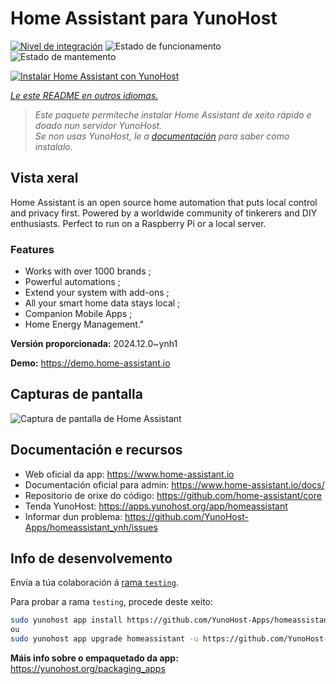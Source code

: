 <!--
NOTA: Este README foi creado automáticamente por <https://github.com/YunoHost/apps/tree/master/tools/readme_generator>
NON debe editarse manualmente.
-->

# Home Assistant para YunoHost

[![Nivel de integración](https://apps.yunohost.org/badge/integration/homeassistant)](https://ci-apps.yunohost.org/ci/apps/homeassistant/)
![Estado de funcionamento](https://apps.yunohost.org/badge/state/homeassistant)
![Estado de mantemento](https://apps.yunohost.org/badge/maintained/homeassistant)

[![Instalar Home Assistant con YunoHost](https://install-app.yunohost.org/install-with-yunohost.svg)](https://install-app.yunohost.org/?app=homeassistant)

*[Le este README en outros idiomas.](./ALL_README.md)*

> *Este paquete permíteche instalar Home Assistant de xeito rápido e doado nun servidor YunoHost.*  
> *Se non usas YunoHost, le a [documentación](https://yunohost.org/install) para saber como instalalo.*

## Vista xeral

Home Assistant is an open source home automation that puts local control and privacy first. Powered by a worldwide community of tinkerers and DIY enthusiasts. Perfect to run on a Raspberry Pi or a local server. 

### Features

- Works with over 1000 brands ;
- Powerful automations ;
- Extend your system with add-ons ;
- All your smart home data stays local ;
- Companion Mobile Apps ;
- Home Energy Management." 


**Versión proporcionada:** 2024.12.0~ynh1

**Demo:** <https://demo.home-assistant.io>

## Capturas de pantalla

![Captura de pantalla de Home Assistant](./doc/screenshots/screenshot1.png)

## Documentación e recursos

- Web oficial da app: <https://www.home-assistant.io>
- Documentación oficial para admin: <https://www.home-assistant.io/docs/>
- Repositorio de orixe do código: <https://github.com/home-assistant/core>
- Tenda YunoHost: <https://apps.yunohost.org/app/homeassistant>
- Informar dun problema: <https://github.com/YunoHost-Apps/homeassistant_ynh/issues>

## Info de desenvolvemento

Envía a túa colaboración á [rama `testing`](https://github.com/YunoHost-Apps/homeassistant_ynh/tree/testing).

Para probar a rama `testing`, procede deste xeito:

```bash
sudo yunohost app install https://github.com/YunoHost-Apps/homeassistant_ynh/tree/testing --debug
ou
sudo yunohost app upgrade homeassistant -u https://github.com/YunoHost-Apps/homeassistant_ynh/tree/testing --debug
```

**Máis info sobre o empaquetado da app:** <https://yunohost.org/packaging_apps>
